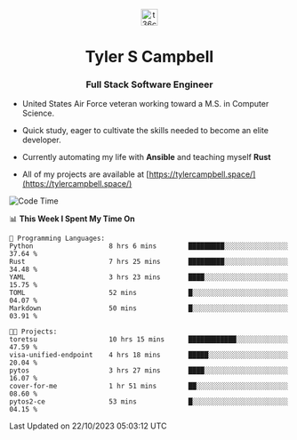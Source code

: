<p align="center">
<a href="https://www.linkedin.com/in/t36campbell" target="blank"><img align="center" src="https://ik.imagekit.io/t36campbell/Portfolio/linkedin.png.original_m8bbGgPh6.png" alt="t36campbell" height="30" width="30" /></a>
</p>
<h1 align="center">Tyler S Campbell</h1>
<h3 align="center">Full Stack Software Engineer</h3>

* United States Air Force veteran working toward a M.S. in Computer Science.

* Quick study, eager to cultivate the skills needed to become an elite developer.

* Currently automating my life with **Ansible** and teaching myself **Rust**

* All of my projects are available at [https://tylercampbell.space/](https://tylercampbell.space/)

<!--START_SECTION:waka-->
![Code Time](http://img.shields.io/badge/Code%20Time-2%2C910%20hrs%2026%20mins-blue)

📊 **This Week I Spent My Time On** 

```text
💬 Programming Languages: 
Python                   8 hrs 6 mins        █████████░░░░░░░░░░░░░░░░   37.64 % 
Rust                     7 hrs 25 mins       █████████░░░░░░░░░░░░░░░░   34.48 % 
YAML                     3 hrs 23 mins       ████░░░░░░░░░░░░░░░░░░░░░   15.75 % 
TOML                     52 mins             █░░░░░░░░░░░░░░░░░░░░░░░░   04.07 % 
Markdown                 50 mins             █░░░░░░░░░░░░░░░░░░░░░░░░   03.91 % 

🐱‍💻 Projects: 
toretsu                  10 hrs 15 mins      ████████████░░░░░░░░░░░░░   47.59 % 
visa-unified-endpoint    4 hrs 18 mins       █████░░░░░░░░░░░░░░░░░░░░   20.04 % 
pytos                    3 hrs 27 mins       ████░░░░░░░░░░░░░░░░░░░░░   16.07 % 
cover-for-me             1 hr 51 mins        ██░░░░░░░░░░░░░░░░░░░░░░░   08.60 % 
pytos2-ce                53 mins             █░░░░░░░░░░░░░░░░░░░░░░░░   04.15 % 
```


 Last Updated on 22/10/2023 05:03:12 UTC
<!--END_SECTION:waka-->

